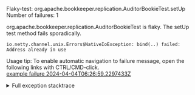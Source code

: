         
Flaky-test: org.apache.bookkeeper.replication.AuditorBookieTest.setUp
Number of failures: 1

org.apache.bookkeeper.replication.AuditorBookieTest is flaky. The setUp test method fails sporadically.

```
io.netty.channel.unix.Errors$NativeIoException: bind(..) failed: Address already in use

```

Usage tip: To enable automatic navigation to failure message, open the following links with CTRL/CMD-click.  
[example failure 2024-04-04T06:26:59.2297433Z](https://github.com/apache/pulsar/actions/runs/8549984564/job/23426502266#step:11:328)  


<details>
<summary>Full exception stacktrace</summary>
<code><pre>
io.netty.channel.unix.Errors$NativeIoException: bind(..) failed: Address already in use

</pre></code>
</details>

